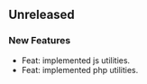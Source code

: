 ## Unreleased

### New Features

- Feat: implemented js utilities.
- Feat: implemented php utilities.